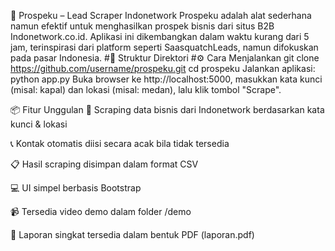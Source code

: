 🚀 Prospeku – Lead Scraper Indonetwork
Prospeku adalah alat sederhana namun efektif untuk menghasilkan prospek bisnis dari situs B2B Indonetwork.co.id. Aplikasi ini dikembangkan dalam waktu kurang dari 5 jam, terinspirasi dari platform seperti SaasquatchLeads, namun difokuskan pada pasar Indonesia.
#📁 Struktur Direktori
#⚙️ Cara Menjalankan
git clone https://github.com/username/prospeku.git
cd prospeku
Jalankan aplikasi:
python app.py
Buka browser ke http://localhost:5000, masukkan kata kunci (misal: kapal) dan lokasi (misal: medan), lalu klik tombol "Scrape".

📦 Fitur Unggulan
🔎 Scraping data bisnis dari Indonetwork berdasarkan kata kunci & lokasi

📞 Kontak otomatis diisi secara acak bila tidak tersedia

📋 Hasil scraping disimpan dalam format CSV

💻 UI simpel berbasis Bootstrap

📹 Tersedia video demo dalam folder /demo

📄 Laporan singkat tersedia dalam bentuk PDF (laporan.pdf)
